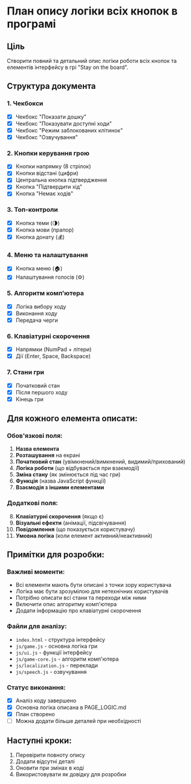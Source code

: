 # План опису логіки всіх кнопок в програмі

## Ціль
Створити повний та детальний опис логіки роботи всіх кнопок та елементів інтерфейсу в грі "Stay on the board".

## Структура документа

### 1. Чекбокси
- [x] Чекбокс "Показати дошку"
- [x] Чекбокс "Показувати доступні ходи"
- [x] Чекбокс "Режим заблокованих клітинок"
- [x] Чекбокс "Озвучування"

### 2. Кнопки керування грою
- [x] Кнопки напрямку (8 стрілок)
- [x] Кнопки відстані (цифри)
- [x] Центральна кнопка підтвердження
- [x] Кнопка "Підтвердити хід"
- [x] Кнопка "Немає ходів"

### 3. Топ-контроли
- [x] Кнопка теми (🌗)
- [x] Кнопка мови (прапор)
- [x] Кнопка донату (💰)

### 4. Меню та налаштування
- [x] Кнопка меню (🏠)
- [x] Налаштування голосів (⚙️)

### 5. Алгоритм комп'ютера
- [x] Логіка вибору ходу
- [x] Виконання ходу
- [x] Передача черги

### 6. Клавіатурні скорочення
- [x] Напрямки (NumPad + літери)
- [x] Дії (Enter, Space, Backspace)

### 7. Стани гри
- [x] Початковий стан
- [x] Після першого ходу
- [x] Кінець гри

## Для кожного елемента описати:

### Обов'язкові поля:
1. **Назва елемента**
2. **Розташування** на екрані
3. **Початковий стан** (увімкнений/вимкнений, видимий/прихований)
4. **Логіка роботи** (що відбувається при взаємодії)
5. **Зміна стану** (як змінюється під час гри)
6. **Функція** (назва JavaScript функції)
7. **Взаємодія з іншими елементами**

### Додаткові поля:
8. **Клавіатурні скорочення** (якщо є)
9. **Візуальні ефекти** (анімації, підсвічування)
10. **Повідомлення** (що показується користувачу)
11. **Умовна логіка** (коли елемент активний/неактивний)

## Примітки для розробки:

### Важливі моменти:
- Всі елементи мають бути описані з точки зору користувача
- Логіка має бути зрозумілою для нетехнічних користувачів
- Потрібно описати всі стани та переходи між ними
- Включити опис алгоритму комп'ютера
- Додати інформацію про клавіатурні скорочення

### Файли для аналізу:
- `index.html` - структура інтерфейсу
- `js/game.js` - основна логіка гри
- `js/ui.js` - функції інтерфейсу
- `js/game-core.js` - алгоритм комп'ютера
- `js/localization.js` - переклади
- `js/speech.js` - озвучування

### Статус виконання:
- [x] Аналіз коду завершено
- [x] Основна логіка описана в PAGE_LOGIC.md
- [x] План створено
- [ ] Можна додати більше деталей при необхідності

## Наступні кроки:
1. Перевірити повноту опису
2. Додати відсутні деталі
3. Оновити при змінах в коді
4. Використовувати як довідку для розробки 